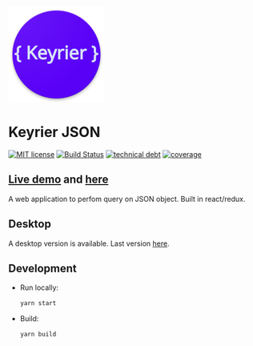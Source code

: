 ![logo](./public/logo_192.png)

# Keyrier JSON

[![MIT license](https://img.shields.io/badge/License-MIT-blue.svg)](https://lbesson.mit-license.org/)
[![Build Status](https://travis-ci.org/magoo-magoo/keyrier-json.svg?branch=master)](https://travis-ci.org/magoo-magoo/keyrier-json)
[![technical debt](https://sonarcloud.io/api/project_badges/measure?project=keyrier-json&metric=sqale_index)](https://sonarcloud.io/dashboard?id=keyrier-json)
[![coverage](https://sonarcloud.io/api/project_badges/measure?project=keyrier-json&metric=coverage)](https://sonarcloud.io/dashboard?id=keyrier-json)

## [Live demo](https://magoo-magoo.github.io/keyrier-json) and [here](https://keyrier.netlify.com)

A web application to perfom query on JSON object. Built in react/redux.

## Desktop

A desktop version is available. Last version [here](https://github.com/magoo-magoo/keyrier-json/releases/latest).

## Development

- Run locally:
  ```bash
  yarn start
  ```
- Build:
  ```bash
  yarn build
  ```
